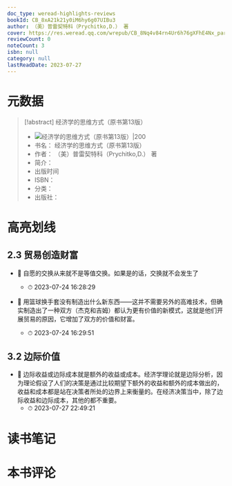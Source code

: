 ```yaml
---
doc_type: weread-highlights-reviews
bookId: CB_8xA21k21y0iM6hy6g07UIBu3
author: （美）普雷契特科（Prychitko,D.） 著
cover: https://res.weread.qq.com/wrepub/CB_8Nq4v84rn4Ur6h76gXFhE4Nx_parsecover
reviewCount: 0
noteCount: 3
isbn: null
category: null
lastReadDate: 2023-07-27
---
```

# 元数据
> [!abstract] 经济学的思维方式（原书第13版）
> - ![ 经济学的思维方式（原书第13版）|200](https://res.weread.qq.com/wrepub/CB_8Nq4v84rn4Ur6h76gXFhE4Nx_parsecover)
> - 书名： 经济学的思维方式（原书第13版）
> - 作者： （美）普雷契特科（Prychitko,D.） 著
> - 简介： 
> - 出版时间 
> - ISBN： 
> - 分类： 
> - 出版社： 

# 高亮划线

## 2.3 贸易创造财富


- 📌 自愿的交换从来就不是等值交换。如果是的话，交换就不会发生了 
    - ⏱ 2023-07-24 16:28:29 

- 📌 用篮球换手套没有制造出什么新东西——这并不需要另外的高难技术，但确实制造出了一种双方（杰克和吉姆）都认为更有价值的新模式，这就是他们开展贸易的原因，它增加了双方的价值和财富。 
    - ⏱ 2023-07-24 16:29:51 
## 3.2 边际价值


- 📌 边际收益或边际成本就是额外的收益或成本。经济学理论就是边际分析，因为理论假设了人们的决策是通过比较期望下额外的收益和额外的成本做出的，收益和成本都是站在决策者所处的边界上来衡量的。在经济决策当中，除了边际收益和边际成本，其他的都不重要。 
    - ⏱ 2023-07-27 22:49:21 
# 读书笔记

# 本书评论

